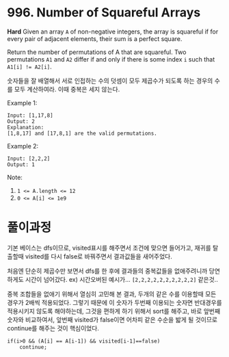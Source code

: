 # 996. Number of Squareful Arrays

**Hard**
Given an array `A` of non-negative integers, the array is squareful if for every pair of adjacent elements, their sum is a perfect square.

Return the number of permutations of A that are squareful. Two permutations `A1` and `A2` differ if and only if there is some index `i` such that `A1[i] != A2[i]`.

숫자들을 잘 배열해서 서로 인접하는 수의 덧셈이 모두 제곱수가 되도록 하는 경우의 수를 모두 계산하여라. 이때 중복은 세지 않는다.

Example 1:

```
Input: [1,17,8]
Output: 2
Explanation:
[1,8,17] and [17,8,1] are the valid permutations.
```

Example 2:

```
Input: [2,2,2]
Output: 1
```

Note:

1. `1 <= A.length <= 12`
2. `0 <= A[i] <= 1e9`

# 풀이과정

기본 베이스는 dfs이므로,
visited표시를 해주면서 조건에 맞으면 들어가고, 재귀를 탈출할때 visited를 다시 false로 바꿔주면서 결과값들을 새어주었다.

처음엔 단순히 제곱수만 보면서 dfs를 한 후에 결과들의 중복값들을 없애주려니까 당연하게도 시간이 넘어갔다.
ex) 시간오버된 예시가... `[2,2,2,2,2,2,2,2,2,2]` 같은것..

중복 조합들을 없애기 위해서 열심히 고민해 본 결과, 두개의 같은 수를 이용할때 모든 경우가 2배씩 적용되었다.
그렇기 때문에 이 숫자가 두번째 이용되는 숫자면 반대경우를 적용시키지 않도록 해야하는데, 그것을 편하게 하기 위해서 sort를 해주고, 바로 앞번째 숫자와 비교하여서, 앞번째 visited가 false이면 어차피 같은 수순을 밟게 될 것이므로 continue를 해주는 것이 핵심이었다.

```
if(i>0 && (A[i] == A[i-1]) && visited[i-1]==false)
	continue;
```
